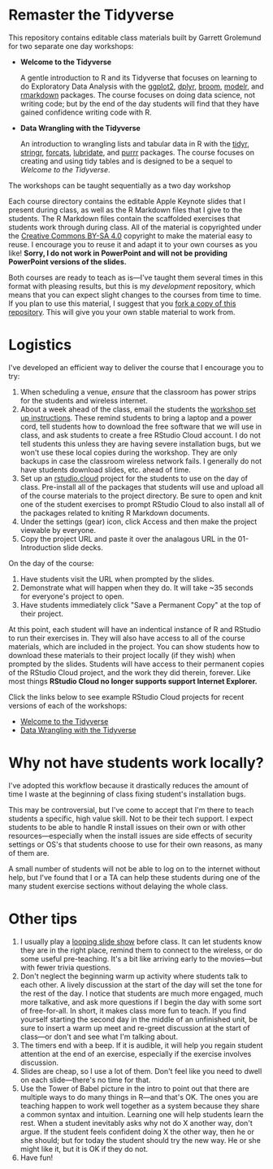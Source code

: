 # Remaster the Tidyverse

This repository contains editable class materials built by Garrett Grolemund for two separate one day workshops:

* **Welcome to the Tidyverse**
    
    A gentle introduction to R and its Tidyverse that focuses on learning to do Exploratory Data Analysis with the [ggplot2](https://ggplot2.tidyverse.org/), [dplyr](https://dplyr.tidyverse.org/), [broom](https://broom.tidyverse.org/), [modelr](https://modelr.tidyverse.org/), and [rmarkdown](https://rmarkdown.rstudio.com/) packages. The course focuses on doing data science, not writing code; but by the end of the day students will find that they have gained confidence writing code with R.
    
* **Data Wrangling with the Tidyverse**
    
    An introduction to wrangling lists and tabular data in R with the [tidyr](https://tidyr.tidyverse.org/), [stringr](https://stringr.tidyverse.org/), [forcats](https://forcats.tidyverse.org/), [lubridate](https://lubridate.tidyverse.org/), and [purrr](https://purrr.tidyverse.org/) packages. The course focuses on creating and using tidy tables and is designed to be a sequel to _Welcome to the Tidyverse_.
    
The workshops can be taught sequentially as a two day workshop

Each course directory contains the editable Apple Keynote slides that I present during class, as well as the R Markdown files that I give to the students. The R Markdown files contain the scaffolded exercises that students work through during class. All of the material is copyrighted under the [Creative Commons BY-SA 4.0](https://creativecommons.org/licenses/by-sa/4.0/) copyright to make the material easy to reuse. I encourage you to reuse it and adapt it to your own courses as you like! **Sorry, I do not work in PowerPoint and will not be providing PowerPoint versions of the slides.**

Both courses are ready to teach as is—I've taught them several times in this format with pleasing results, but this is my _development_ repository, which means that you can expect slight changes to the courses from time to time. If you plan to use this material, I suggest that you [fork a copy of this repository](https://help.github.com/en/articles/fork-a-repo). This will give you your own stable material to work from.

# Logistics

I've developed an efficient way to deliver the course that I encourage you to try:

1. When scheduling a venue, _ensure_ that the classroom has power strips for the students and wireless internet.
1. About a week ahead of the class, email the students the [workshop set up instructions](/Welcome-To-The-Tidyverse). These remind students to bring a laptop and a power cord, tell students how to download the free software that we will use in class, and ask students to create a free RStudio Cloud account. I do not tell students this unless they are having severe installation bugs, but we won't use these local copies during the workshop. They are only backups in case the classroom wireless network fails. I generally do not have students download slides, etc. ahead of time.
1. Set up an [rstudio.cloud](https://rstudio.cloud/learn/guide) project for the students to use on the day of class. Pre-install all of the packages that students will use and upload all of the course materials to the project directory. Be sure to open and knit one of the student exercises to prompt RStudio Cloud to also install all of the packages related to kniting R Markdown documents.
1. Under the settings (gear) icon, click Access and then make the project viewable by everyone.
1. Copy the project URL and paste it over the analagous URL in the 01-Introduction slide decks.

On the day of the course:

1. Have students visit the URL when prompted by the slides.
1. Demonstrate what will happen when they do. It will take ~35 seconds for everyone's project to open.
1. Have students immediately click "Save a Permanent Copy" at the top of their project.

At this point, each student will have an indentical instance of R and RStudio to run their exercises in. They will also have access to all of the course materials, which are included in the project. You can show students how to download these materials to their project locally (if they wish) when prompted by the slides. Students will have access to their permanent copies of the RStudio Cloud project, and the work they did therein, forever. Like most things **RStudio Cloud no longer supports support Internet Explorer.**

Click the links below to see example RStudio Cloud projects for recent versions of each of the workshops:

* [Welcome to the Tidyverse](https://rstudio.cloud/project/385945)
* [Data Wrangling with the Tidyverse](https://rstudio.cloud/project/385988)

# Why not have students work locally?

I've adopted this workflow because it drastically reduces the amount of time I waste at the beginning of class fixing student's installation bugs.

This may be controversial, but I've come to accept that I'm there to teach students a specific, high value skill. Not to be their tech support. I expect students to be able to handle R install issues on their own or with other resources—especially when the install issues are side effects of security settings or OS's that students choose to use for their own reasons, as many of them are.

A small number of students will not be able to log on to the internet without help, but I've found that I or a TA can help these students during one of the many student exercise sections without delaying the whole class.

# Other tips

1. I usually play a [looping slide show](/Welcome-To-The-Tidyverse/keynotes/00-Preclass-loop.key) before class. It can let students know they are in the right place, remind them to connect to the wireless, or do some useful pre-teaching. It's a bit like arriving early to the movies—but with fewer trivia questions.
1. Don't neglect the beginning warm up activity where students talk to each other. A lively discussion at the start of the day will set the tone for the rest of the day. I notice that students are much more engaged, much more talkative, and ask more questions if I begin the day with some sort of free-for-all. In short, it makes class more fun to teach. If you find yourself starting the second day in the middle of an unfinished unit, be sure to insert a warm up meet and re-greet discussion at the start of class—or don't and see what I'm talking about.
1. The timers end with a beep. If it is audible, it will help you regain student attention at the end of an exercise, especially if the exercise involves discussion.
1. Slides are cheap, so I use a lot of them. Don't feel like you need to dwell on each slide—there's no time for that.
1. Use the Tower of Babel picture in the intro to point out that there are multiple ways to do many things in R—and that's OK. The ones you are teaching happen to work well together as a system because they share a common syntax and intuition. Learning one will help students learn the rest. When a student inevitably asks why not do X another way, don't argue. If the student feels confident doing X the other way, then he or she should; but for today the student should try the new way. He or she might like it, but it is OK if they do not.
1. Have fun!
